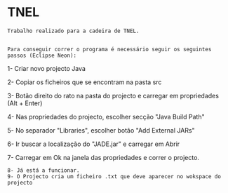 # TNEL


	Trabalho realizado para a cadeira de TNEL.


	Para conseguir correr o programa é necessário seguir os seguintes passos (Eclipse Neon):


1- Criar novo projecto Java


2- Copiar os ficheiros que se encontram na pasta src


3- Botão direito do rato na pasta do projecto e carregar em propriedades (Alt + Enter)


4- Nas propriedades do projecto, escolher secção "Java Build Path"


5- No separador "Libraries", escolher botão "Add External JARs"


6- Ir buscar a localização do "JADE.jar" e carregar em Abrir


7- Carregar em Ok na janela das propriedades e correr o projecto.


	8- Já está a funcionar.
	9- O Projecto cria um ficheiro .txt que deve aparecer no wokspace do projecto
